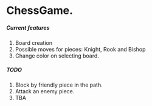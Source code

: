# ChessGame.

##### Current features
1. Board creation
2. Possible moves for pieces: Knight, Rook and Bishop
3. Change color on selecting board.


##### TODO
1. Block by friendly piece in the path.
2. Attack an enemy piece.
3. TBA
